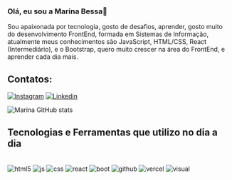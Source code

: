 ### Olá, eu sou a Marina Bessa👋

<!--
**marinabessa14/marinabessa14** is a ✨ _special_ ✨ repository because its `README.md` (this file) appears on your GitHub profile.

Here are some ideas to get you started:
-->

Sou apaixonada por tecnologia, gosto de desafios, aprender, gosto muito do desenvolvimento FrontEnd, formada em Sistemas de Informação, atualmente meus conhecimentos são JavaScript, HTML/CSS, React (Intermediário), e o Bootstrap, quero muito crescer na área do FrontEnd, e aprender cada dia mais.


## Contatos:

[![Instagram](https://img.shields.io/badge/Instagram-E4405F?style=for-the-badge&logo=instagram&logoColor=white)](https://www.instagram.com/maarinabessa/)
[![Linkedin](https://img.shields.io/badge/LinkedIn-0077B5?style=for-the-badge&logo=linkedin&logoColor=white)](https://www.linkedin.com/in/marina-bessa-768959194/)



![Marina GitHub stats](https://github-readme-stats.vercel.app/api?username=marinabessa14&show_icons=true&theme=radical)

## Tecnologias e Ferramentas que utilizo no dia a dia

<div style="display: inline-block"><br/>
<img align="center" alt="html5" src="https://img.shields.io/badge/HTML5-E34F26?style=for-the-badge&logo=html5&logoColor=white"/>
<img align="center" alt="js" src="https://img.shields.io/badge/JavaScript-F7DF1E?style=for-the-badge&logo=javascript&logoColor=black"/>
<img align="center" alt="css" src="https://img.shields.io/badge/CSS3-1572B6?style=for-the-badge&logo=css3&logoColor=white"/>
<img align="center" alt="react" src="https://img.shields.io/badge/React-20232A?style=for-the-badge&logo=react&logoColor=61DAFB"/>
<img align="center" alt="boot" src="https://img.shields.io/badge/Bootstrap-563D7C?style=for-the-badge&logo=bootstrap&logoColor=white"/> 
<img align="center" alt="github" src="https://img.shields.io/badge/GitHub-100000?style=for-the-badge&logo=github&logoColor=white"/> 
<img align="center" alt="vercel" src="https://img.shields.io/badge/Vercel-000000?style=for-the-badge&logo=vercel&logoColor=white"/> 
<img align="center" alt="visual" src="https://img.shields.io/badge/Visual_Studio_Code-0078D4?style=for-the-badge&logo=visual%20studio%20code&logoColor=white"/> 
</div>








          

          

          
          





          
